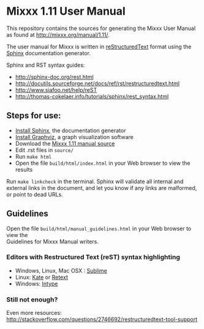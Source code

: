 Mixxx 1.11 User Manual
======================

This repository contains the sources for generating the Mixxx User Manual as
found at <http://mixxx.org/manual/1.11/>.

The user manual for Mixxx is written in [reStructuredText] format using the 
[Sphinx] documentation generator.

Sphinx and RST syntax guides:

* <http://sphinx-doc.org/rest.html>
* <http://docutils.sourceforge.net/docs/ref/rst/restructuredtext.html>
* <http://www.siafoo.net/help/reST>
* <http://thomas-cokelaer.info/tutorials/sphinx/rest_syntax.html>

## Steps for use:

* [Install Sphinx], the documentation generator
* [Install Graphviz], a graph visualization software
* Download the [Mixxx 1.11 manual source]
* Edit .rst files in `source/`
* Run `make html`
* Open the file `build/html/index.html` in your Web browser to view the results

Run `make linkcheck` in the terminal. Sphinx will validate all internal and
external links in the document, and let you know if any links are malformed, or point to dead URLs.

## Guidelines

Open the file `build/html/manual_guidelines.html` in your Web browser to view the  
Guidelines for Mixxx Manual writers.

### Editors with Restructured Text (reST) syntax highlighting

* Windows, Linux, Mac OSX : [Sublime]
* Linux: [Kate] or [Retext]
* Windows: [Intype]

### Still not enough?

Even more resources:
<http://stackoverflow.com/questions/2746692/restructuredtext-tool-support>

[reStructuredText]: http://docutils.sourceforge.net/rst.html
[Sphinx]: http://sphinx-doc.org
[Install Sphinx]: http://sphinx-doc.org/latest/install.html
[Install Graphviz]: http://graphviz.org/Download..php
[Sublime]: http://www.sublimetext.com
[Kate]: http://kate-editor.org/
[Retext]: http://sourceforge.net/p/retext/
[Intype]: http://inotai.com/intype/
[Mixxx 1.11 manual source]: https://github.com/mixxxdj/manual/tree/manual-1.11.x
